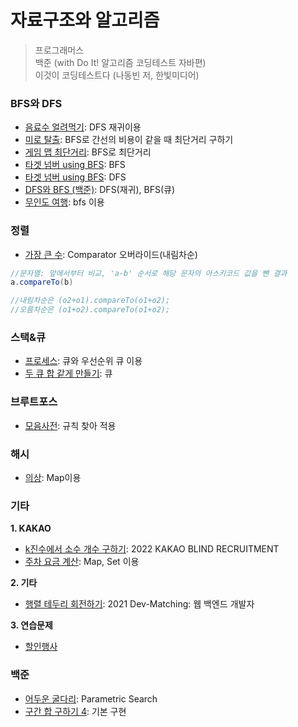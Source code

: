 # 자료구조와 알고리즘

> 프로그래머스 </br>
> 백준 (with Do It! 알고리즘 코딩테스트 자바편) </br>
> 이것이 코딩테스트다 (나동빈 저, 한빛미디어)

### **BFS와 DFS**
- [음료수 얼려먹기](https://github.com/lucyoz/algorithm2023/blob/master/src/etc/Icecream.java): DFS 재귀이용
- [미로 탈출](https://github.com/lucyoz/algorithm2023/blob/master/src/etc/EscapeMaze.java): BFS로 간선의 비용이 같을 때 최단거리 구하기
- [게임 맵 최단거리](https://github.com/lucyoz/algorithm2023/blob/master/src/dfsNbfs/shortestDistance.java): BFS로 최단거리
- [타겟 넘버 using BFS](https://github.com/lucyoz/algorithm2023/blob/master/src/dfsNbfs/TargetNumberUsingBFS.java0): BFS
- [타겟 넘버 using BFS](https://github.com/lucyoz/algorithm2023/blob/master/src/dfsNbfs/TargetNumberUsingDFS.java0): DFS
- [DFS와 BFS (백준)](https://github.com/lucyoz/algorithm2023/blob/master/src/dfsNbfs/BaekJoon1260.java): DFS(재귀), BFS(큐)
- [무인도 여행](https://github.com/lucyoz/algorithm2023/blob/master/src/etc/Travelisland2.java): bfs 이용

### **정렬**
- [가장 큰 수](https://github.com/lucyoz/algorithm2023/blob/master/src/sort/LargestNumber.java): Comparator 오버라이드(내림차순)
```java
//문자열: 앞에서부터 비교, 'a-b' 순서로 해당 문자의 아스키코드 값을 뺀 결과
a.compareTo(b)    

//내림차순은 (o2+o1).compareTo(o1+o2);
//오름차순은 (o1+o2).compareTo(o1+o2);
```

### **스택&큐**
- [프로세스](https://github.com/lucyoz/algorithm2023/blob/master/src/stackNqueue/Process.java): 큐와 우선순위 큐 이용
- [두 큐 합 같게 만들기](https://github.com/lucyoz/algorithm2023/blob/master/src/stackNqueue/SumQueue.java): 큐

### **브루트포스**
- [모음사전](https://github.com/lucyoz/algorithm2023/blob/master/src/bruteForce/vowels.java): 규칙 찾아 적용

### **해시**
- [의상](https://github.com/lucyoz/algorithm2023/blob/master/src/hash/Clothes.java): Map이용

### **기타**
**1. KAKAO**
- [k진수에서 소수 개수 구하기](https://github.com/lucyoz/algorithm2023/blob/master/src/etc/kakao/FindPrimeInK.java): 2022 KAKAO BLIND RECRUITMENT
- [주차 요금 계산](https://github.com/lucyoz/algorithm2023/blob/master/src/etc/kakao/ParkingFee4.java): Map, Set 이용

**2. 기타**
- [행렬 테두리 회전하기](https://github.com/lucyoz/algorithm2023/blob/master/src/etc/RotateBorder.java): 2021 Dev-Matching: 웹 백엔드 개발자 

**3. 연습문제**
- [할인행사](https://github.com/lucyoz/algorithm2023/blob/master/src/etc/discountEvent.java)
### **백준**
- [어두운 굴다리](https://github.com/lucyoz/algorithm2023/blob/master/src/etc/baekjoon/BeakJoon17266.java): Parametric Search
- [구간 합 구하기 4](https://github.com/lucyoz/algorithm2023/blob/master/src/etc/baekjoon/BaekJoon11659.java): 기본 구현